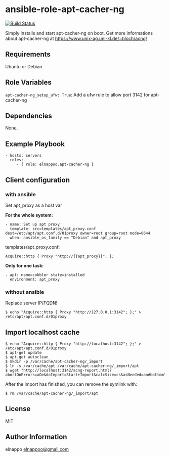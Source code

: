 # ansible-role-apt-cacher-ng
[![Build Status](https://travis-ci.org/elnappo/ansible-role-apt-cacher-ng.svg?branch=master)](https://travis-ci.org/elnappo/ansible-role-apt-cacher-ng)

Simply installs and start apt-cacher-ng on boot. Get more informations about apt-cacher-ng at https://www.unix-ag.uni-kl.de/~bloch/acng/

## Requirements
Ubuntu or Debian

## Role Variables
`apt-cacher-ng_setup_ufw: True`: Add a ufw rule to allow port 3142 for apt-cacher-ng

## Dependencies
None.

## Example Playbook
    - hosts: servers
      roles:
         - { role: elnappoo.apt-cacher-ng }

## Client configuration
### with ansible
Set apt_proxy as a host var

**For the whole system:**

	- name: Set up apt proxy
  	  template: src=templates/apt_proxy.conf dest=/etc/apt/apt.conf.d/01proxy owner=root group=root mode=0644
 	  when: ansible_os_family == "Debian" and apt_proxy
 	  
templates/apt_proxy.conf:

	Acquire::http { Proxy "http://{{apt_proxy}}"; };

**Only for one task:**

	- apt: name=cobbler state=installed
	  environment: apt_proxy
      
### without ansible
Replace server IP/FQDN!

	$ echo "Acquire::http { Proxy "http://127.0.0.1:3142"; };" > /etc/apt/apt.conf.d/01proxy

## Import localhost cache

	$ echo "Acquire::http { Proxy "http://localhost:3142"; };" > /etc/apt/apt.conf.d/01proxy
	$ apt-get update
	$ apt-get autoclean
	$ mkdir -p /var/cache/apt-cacher-ng/_import
	$ ln -s /var/cache/apt /var/cache/apt-cacher-ng/_import/apt
	$ wget "http://localhost:3142/acng-report.html?abortOnErrors=aOe&doImport=Start+Import&calcSize=cs&asNeeded=an#bottom"
	
After the import has finished, you can remove the symlink with:

	$ rm /var/cache/apt-cacher-ng/_import/apt

## License

MIT

## Author Information

elnappo <elnappoo@gmail.com>
